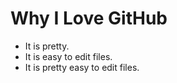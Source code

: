 # Why I Love GitHub

* It is pretty.
* It is easy to edit files.
* It is pretty easy to edit files.
